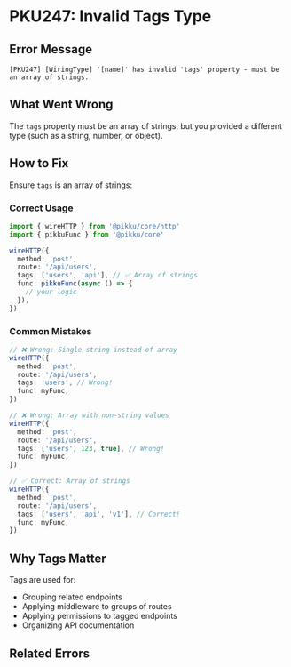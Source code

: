 # PKU247: Invalid Tags Type

## Error Message

```
[PKU247] [WiringType] '[name]' has invalid 'tags' property - must be an array of strings.
```

## What Went Wrong

The `tags` property must be an array of strings, but you provided a different type (such as a string, number, or object).

## How to Fix

Ensure `tags` is an array of strings:

### Correct Usage

```typescript
import { wireHTTP } from '@pikku/core/http'
import { pikkuFunc } from '@pikku/core'

wireHTTP({
  method: 'post',
  route: '/api/users',
  tags: ['users', 'api'], // ✅ Array of strings
  func: pikkuFunc(async () => {
    // your logic
  }),
})
```

### Common Mistakes

```typescript
// ❌ Wrong: Single string instead of array
wireHTTP({
  method: 'post',
  route: '/api/users',
  tags: 'users', // Wrong!
  func: myFunc,
})

// ❌ Wrong: Array with non-string values
wireHTTP({
  method: 'post',
  route: '/api/users',
  tags: ['users', 123, true], // Wrong!
  func: myFunc,
})

// ✅ Correct: Array of strings
wireHTTP({
  method: 'post',
  route: '/api/users',
  tags: ['users', 'api', 'v1'], // Correct!
  func: myFunc,
})
```

## Why Tags Matter

Tags are used for:

- Grouping related endpoints
- Applying middleware to groups of routes
- Applying permissions to tagged endpoints
- Organizing API documentation

## Related Errors

